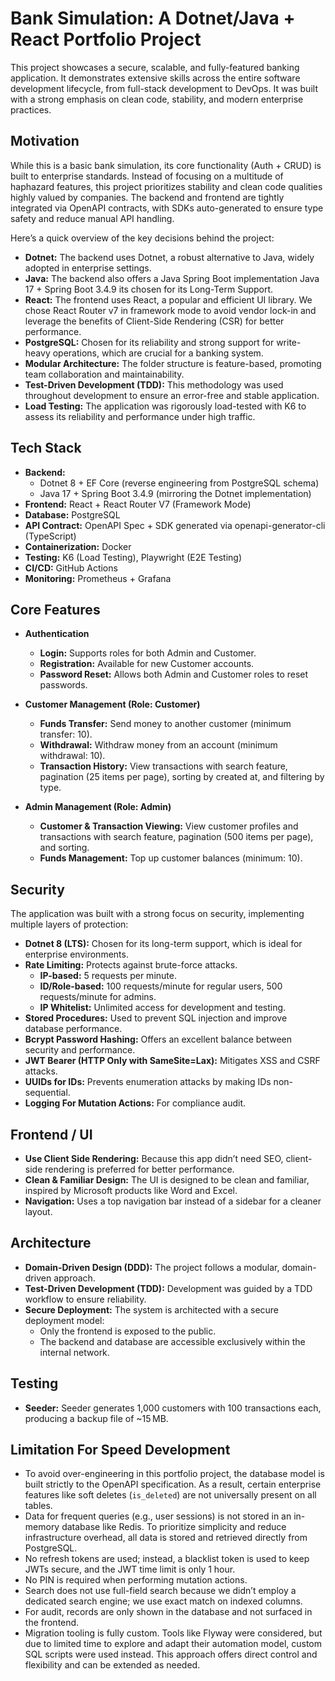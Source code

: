 # Bank Simulation: A Dotnet/Java + React Portfolio Project

This project showcases a secure, scalable, and fully-featured banking application. It demonstrates extensive skills across the entire software development lifecycle, from full-stack development to DevOps. It was built with a strong emphasis on clean code, stability, and modern enterprise practices.

## Motivation

While this is a basic bank simulation, its core functionality (Auth + CRUD) is built to enterprise standards. Instead of focusing on a multitude of haphazard features, this project prioritizes stability and clean code qualities highly valued by companies. The backend and frontend are tightly integrated via OpenAPI contracts, with SDKs auto-generated to ensure type safety and reduce manual API handling.

Here’s a quick overview of the key decisions behind the project:

- **Dotnet:** The backend uses Dotnet, a robust alternative to Java, widely adopted in enterprise settings.  
- **Java:** The backend also offers a Java Spring Boot implementation Java 17 + Spring Boot 3.4.9 its chosen for its Long-Term Support.  
- **React:** The frontend uses React, a popular and efficient UI library. We chose React Router v7 in framework mode to avoid vendor lock-in and leverage the benefits of Client-Side Rendering (CSR) for better performance.  
- **PostgreSQL:** Chosen for its reliability and strong support for write-heavy operations, which are crucial for a banking system.  
- **Modular Architecture:** The folder structure is feature-based, promoting team collaboration and maintainability.  
- **Test-Driven Development (TDD):** This methodology was used throughout development to ensure an error-free and stable application.  
- **Load Testing:** The application was rigorously load-tested with K6 to assess its reliability and performance under high traffic.  

## Tech Stack

- **Backend:**  
  - Dotnet 8 + EF Core (reverse engineering from PostgreSQL schema)  
  - Java 17 + Spring Boot 3.4.9 (mirroring the Dotnet implementation)  
- **Frontend:** React + React Router V7 (Framework Mode)  
- **Database:** PostgreSQL  
- **API Contract:** OpenAPI Spec + SDK generated via openapi-generator-cli (TypeScript)  
- **Containerization:** Docker  
- **Testing:** K6 (Load Testing), Playwright (E2E Testing)  
- **CI/CD:** GitHub Actions  
- **Monitoring:** Prometheus + Grafana  

## Core Features

- **Authentication**  
  - **Login:** Supports roles for both Admin and Customer.  
  - **Registration:** Available for new Customer accounts.  
  - **Password Reset:** Allows both Admin and Customer roles to reset passwords.  

- **Customer Management (Role: Customer)**  
  - **Funds Transfer:** Send money to another customer (minimum transfer: 10).  
  - **Withdrawal:** Withdraw money from an account (minimum withdrawal: 10).  
  - **Transaction History:** View transactions with search feature, pagination (25 items per page), sorting by created at, and filtering by type.  

- **Admin Management (Role: Admin)**  
  - **Customer & Transaction Viewing:** View customer profiles and transactions with search feature, pagination (500 items per page), and sorting.  
  - **Funds Management:** Top up customer balances (minimum: 10).  

## Security

The application was built with a strong focus on security, implementing multiple layers of protection:

- **Dotnet 8 (LTS):** Chosen for its long-term support, which is ideal for enterprise environments.  
- **Rate Limiting:** Protects against brute-force attacks.  
  - **IP-based:** 5 requests per minute.  
  - **ID/Role-based:** 100 requests/minute for regular users, 500 requests/minute for admins.  
  - **IP Whitelist:** Unlimited access for development and testing.  
- **Stored Procedures:** Used to prevent SQL injection and improve database performance.  
- **Bcrypt Password Hashing:** Offers an excellent balance between security and performance.  
- **JWT Bearer (HTTP Only with SameSite=Lax):** Mitigates XSS and CSRF attacks.  
- **UUIDs for IDs:** Prevents enumeration attacks by making IDs non-sequential.  
- **Logging For Mutation Actions:** For compliance audit.  

## Frontend / UI

- **Use Client Side Rendering:** Because this app didn’t need SEO, client-side rendering is preferred for better performance.  
- **Clean & Familiar Design:** The UI is designed to be clean and familiar, inspired by Microsoft products like Word and Excel.  
- **Navigation:** Uses a top navigation bar instead of a sidebar for a cleaner layout.  

## Architecture

- **Domain-Driven Design (DDD):** The project follows a modular, domain-driven approach.  
- **Test-Driven Development (TDD):** Development was guided by a TDD workflow to ensure reliability.  
- **Secure Deployment:** The system is architected with a secure deployment model:  
  - Only the frontend is exposed to the public.  
  - The backend and database are accessible exclusively within the internal network.  

## Testing

- **Seeder:** Seeder generates 1,000 customers with 100 transactions each, producing a backup file of ~15 MB. 

## Limitation For Speed Development

- To avoid over-engineering in this portfolio project, the database model is built strictly to the OpenAPI specification. As a result, certain enterprise features like soft deletes (`is_deleted`) are not universally present on all tables.  
- Data for frequent queries (e.g., user sessions) is not stored in an in-memory database like Redis. To prioritize simplicity and reduce infrastructure overhead, all data is stored and retrieved directly from PostgreSQL.  
- No refresh tokens are used; instead, a blacklist token is used to keep JWTs secure, and the JWT time limit is only 1 hour.  
- No PIN is required when performing mutation actions.  
- Search does not use full-field search because we didn’t employ a dedicated search engine; we use exact match on indexed columns.  
- For audit, records are only shown in the database and not surfaced in the frontend.  
- Migration tooling is fully custom. Tools like Flyway were considered, but due to limited time to explore and adapt their automation model, custom SQL scripts were used instead. This approach offers direct control and flexibility and can be extended as needed.  